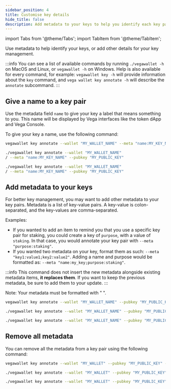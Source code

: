 ```yaml
---
sidebar_position: 4
title: Customise key details
hide_title: false
description: Add metadata to your keys to help you identify each key pair
---
```


import Tabs from '@theme/Tabs';
import TabItem from '@theme/TabItem';

Use metadata to help identify your keys, or add other details for your key management. 

:::info 
You can see a list of available commands by running `./vegawallet -h` on MacOS and Linux, or `vegawallet -h` on Windows. Help is also available for every command, for example: `vegawallet key -h` will provide information about the `key` command, and `vega wallet key annotate -h` will describe the `annotate` subcommand.
:::

## Give a name to a key pair

Use the metadata field `name` to give your key a label that means something to you. This name will be displayed by Vega interfaces like the token dApp and Vega Console. 

To give your key a name, use the following command:

<Tabs groupId="operating-systems">
<TabItem value="windows" label="Windows">

```bash
vegawallet key annotate --wallet "MY_WALLET_NAME" --meta "name:MY_KEY_NAME" --pubkey "MY_PUBLIC_KEY"
```
</TabItem>

<TabItem value="mac" label="MacOS">

```bash
./vegawallet key annotate --wallet "MY_WALLET_NAME" 
/ --meta "name:MY_KEY_NAME" --pubkey "MY_PUBLIC_KEY"
```
</TabItem>

<TabItem value="linux" label="Linux">

```bash
./vegawallet key annotate --wallet "MY_WALLET_NAME" 
/ --meta "name:MY_KEY_NAME" --pubkey "MY_PUBLIC_KEY"
```
</TabItem>
</Tabs>

 
## Add metadata to your keys

For better key management, you may want to add other metadata to your key pairs. Metadata is a list of key-value pairs. A key-value is colon-separated, and the key-values are comma-separated. 

Examples: 
* If you wanted to add an item to remind you that you use a specific key pair for staking, you could create a key of `purpose`, with a value of `staking`. In that case, you would annotate your key pair with `--meta "purpose:staking"`. 
* If you wanted two metadata on your key, format them as such: `--meta "key1:value1;key2:value2"`. Adding a name and purpose would be formatted as: `--meta "name:my_key;purpose:staking"`. 

:::info
This command does not insert the new metadata alongside existing metadata items, **it
replaces them**. If you want to keep the previous metadata, be sure to add them
to your update.
:::

Note: Your metadata must be formatted with " ". 

<Tabs groupId="operating-systems">
<TabItem value="windows" label="Windows">

```bash
vegawallet key annotate --wallet "MY_WALLET_NAME" --pubkey "MY_PUBLIC_KEY" --meta "key:value" 
```

</TabItem>
<TabItem value="mac" label="MacOS">

```bash
./vegawallet key annotate --wallet "MY_WALLET_NAME" --pubkey "MY_PUBLIC_KEY" --meta "key1:value1;key2:value2" --pubkey "MY_PUBLIC_KEY"
```
</TabItem>
<TabItem value="linux" label="Linux">

```bash
./vegawallet key annotate --wallet "MY_WALLET_NAME" --pubkey "MY_PUBLIC_KEY" --meta "key1:value1;key2:value2" --pubkey "MY_PUBLIC_KEY"
```
</TabItem>
</Tabs>

## Remove all metadata

You can remove all the metadata from a key pair using the following command:

<Tabs groupId="operating-systems">
<TabItem value="windows" label="Windows">

```bash
vegawallet key annotate --wallet "MY_WALLET" --pubkey "MY_PUBLIC_KEY" --clear
```

</TabItem>
<TabItem value="mac" label="MacOS">

```bash
./vegawallet key annotate --wallet "MY_WALLET" --pubkey "MY_PUBLIC_KEY" --clear
```
</TabItem>
<TabItem value="linux" label="Linux">

```bash
./vegawallet key annotate --wallet "MY_WALLET" --pubkey "MY_PUBLIC_KEY" --clear
```
</TabItem>
</Tabs>

